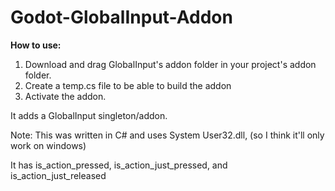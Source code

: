 # Godot-GlobalInput-Addon

**How to use:**
1. Download and drag GlobalInput's addon folder in your project's addon folder.
2. Create a temp.cs file to be able to build the addon
3. Activate the addon.

It adds a GlobalInput singleton/addon.

Note: This was written in C# and uses System User32.dll, (so I think it'll only work on windows)

It has is_action_pressed, is_action_just_pressed, and is_action_just_released
